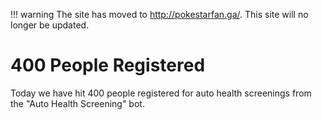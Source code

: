 !!! warning
    The site has moved to http://pokestarfan.ga/. This site will no longer be updated.

# 400 People Registered

Today we have hit 400 people registered for auto health screenings from the "Auto Health Screening" bot.
